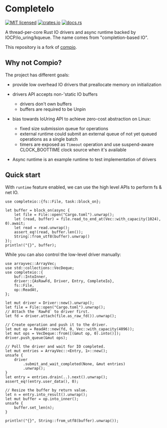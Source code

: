 # CompleteIo

[![MIT licensed](https://img.shields.io/badge/license-MIT-blue.svg)](https://github.com/DXist/completeio/blob/master/LICENSE)
[![crates.io](https://img.shields.io/crates/v/completeio)](https://crates.io/crates/completeio)
[![docs.rs](https://img.shields.io/badge/docs.rs-completeio-latest)](https://docs.rs/completeio)

A thread-per-core Rust IO drivers and async runtime backed by IOCP/io_uring/kqueue.
The name comes from "completion-based IO".

This repository is a fork of [compio](https://github.com/compio-rs/compio).

## Why not Compio?

The project has different goals:

* provide low overhead IO drivers that preallocate memory on initialization
* drivers API accepts non-'static IO buffers

    * drivers don't own buffers
    * buffers are required to be Unpin

* bias towards IoUring API to achieve zero-cost abstraction on Linux:

    * fixed size submission queue for operations
    * external runtime could submit an external queue of not yet queued operations as a single batch
    * timers are exposed as `Timeout` operation and use suspend-aware CLOCK_BOOTTIME clock source when it's available

* Async runtime is an example runtime to test implementation of drivers

## Quick start

With `runtime` feature enabled, we can use the high level APIs to perform fs & net IO.

```rust,no_run
use completeio::{fs::File, task::block_on};

let buffer = block_on(async {
    let file = File::open("Cargo.toml").unwrap();
    let (read, buffer) = file.read_to_end_at(Vec::with_capacity(1024), 0).await;
    let read = read.unwrap();
    assert_eq!(read, buffer.len());
    String::from_utf8(buffer).unwrap()
});
println!("{}", buffer);
```

While you can also control the low-level driver manually:

```rust,no_run
use arrayvec::ArrayVec;
use std::collections::VecDeque;
use completeio::{
    buf::IntoInner,
    driver::{AsRawFd, Driver, Entry, CompleteIo},
    fs::File,
    op::ReadAt,
};

let mut driver = Driver::new().unwrap();
let file = File::open("Cargo.toml").unwrap();
// Attach the `RawFd` to driver first.
let fd = driver.attach(file.as_raw_fd()).unwrap();

// Create operation and push it to the driver.
let mut op = ReadAt::new(fd, 0, Vec::with_capacity(4096));
let mut ops = VecDeque::from([(&mut op, 0).into()]);
driver.push_queue(&mut ops);

// Poll the driver and wait for IO completed.
let mut entries = ArrayVec::<Entry, 1>::new();
unsafe {
    driver
        .submit_and_wait_completed(None, &mut entries)
        .unwrap();
}
let entry = entries.drain(..).next().unwrap();
assert_eq!(entry.user_data(), 0);

// Resize the buffer by return value.
let n = entry.into_result().unwrap();
let mut buffer = op.into_inner();
unsafe {
    buffer.set_len(n);
}

println!("{}", String::from_utf8(buffer).unwrap());
```
